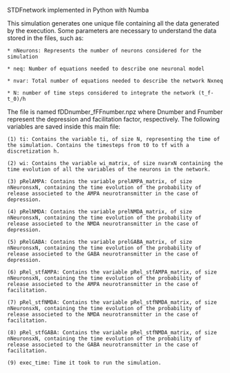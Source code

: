STDFnetwork implemented in Python with Numba

This simulation generates one unique file containing all the data generated by the execution. Some parameters are necessary to understand the data stored in the files, such as:

    * nNeurons: Represents the number of neurons considered for the simulation

    * neq: Number of equations needed to describe one neuronal model

    * nvar: Total number of equations needed to describe the network Nxneq

    * N: number of time steps considered to integrate the network (t_f-t_0)/h

The file is named fDDnumber_fFFnumber.npz where Dnumber and Fnumber represent the depression and facilitation factor, respectively. The following variables are saved inside this main file:

    (1) ti: Contains the variable ti, of size N, representing the time of the simulation. Contains the timesteps from t0 to tf with a discretization h.

    (2) wi: Contains the variable wi_matrix, of size nvarxN containing the time evolution of all the variables of the neurons in the network.

    (3) pRelAMPA: Contains the variable prelAMPA_matrix, of size nNeuronsxN, containing the time evolution of the probability of release associeted to the AMPA neurotransmitter in the case of depression.

    (4) pRelNMDA: Contains the variable prelNMDA_matrix, of size nNeuronsxN, containing the time evolution of the probability of release associeted to the NMDA neurotransmitter in the case of depression.

    (5) pRelGABA: Contains the variable prelGABA_matrix, of size nNeuronsxN, containing the time evolution of the probability of release associeted to the GABA neurotransmitter in the case of depression.

    (6) pRel_stfAMPA: Contains the variable pRel_stfAMPA_matrix, of size nNeuronsxN, containing the time evolution of the probability of release associeted to the AMPA neurotransmitter in the case of facilitation.

    (7) pRel_stfNMDA: Contains the variable pRel_stfNMDA_matrix, of size nNeuronsxN, containing the time evolution of the probability of release associeted to the NMDA neurotransmitter in the case of facilitation.

    (8) pRel_stfGABA: Contains the variable pRel_stfNMDA_matrix, of size nNeuronsxN, containing the time evolution of the probability of release associeted to the GABA neurotransmitter in the case of facilitation.

    (9) exec_time: Time it took to run the simulation.
